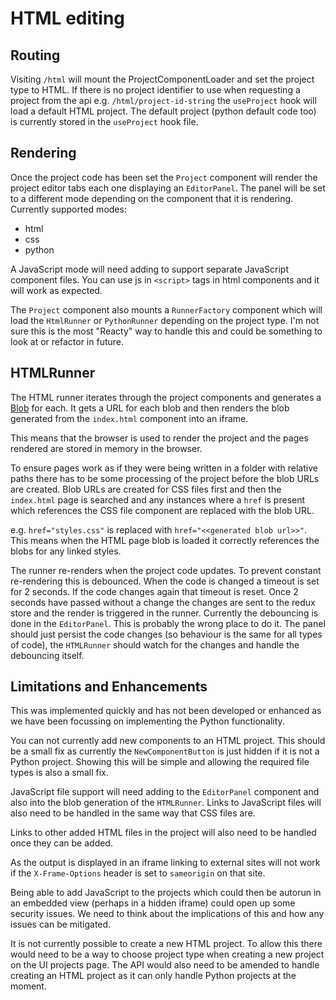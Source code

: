 # HTML editing

## Routing

Visiting `/html` will mount the ProjectComponentLoader and set the project type to HTML.
If there is no project identifier to use when requesting a project from the api e.g. `/html/project-id-string` the `useProject` hook will load a default HTML project.
The default project (python default code too) is currently stored in the `useProject` hook file.

## Rendering

Once the project code has been set the `Project` component will render the project editor tabs each one displaying an `EditorPanel`.
The panel will be set to a different mode depending on the component that it is rendering.
Currently supported modes:
  - html
  - css
  - python

A JavaScript mode will need adding to support separate JavaScript component files.
You can use js in `<script>` tags in html components and it will work as expected.

The `Project` component also mounts a `RunnerFactory` component which will load the `HtmlRunner` or `PythonRunner` depending on the project type. I'm not sure this is the most "Reacty" way to handle this and could be something to look at or refactor in future.

## HTMLRunner

The HTML runner iterates through the project components and generates a [Blob](https://developer.mozilla.org/en-US/docs/Web/API/Blob) for each.
It gets a URL for each blob and then renders the blob generated from the `index.html` component into an iframe.

This means that the browser is used to render the project and the pages rendered are stored in memory in the browser.

To ensure pages work as if they were being written in a folder with relative paths there has to be some processing of the project before the blob URLs are created.
Blob URLs are created for CSS files first and then the `index.html` page is searched and any instances where a `href` is present which references the CSS file component are replaced with the blob URL.

e.g. `href="styles.css"` is replaced with `href="<<generated blob url>>"`. This means when the HTML page blob is loaded it correctly references the blobs for any linked styles.

The runner re-renders when the project code updates. To prevent constant re-rendering this is debounced. When the code is changed a timeout is set for 2 seconds. If the code changes again that timeout is reset. Once 2 seconds have passed without a change the changes are sent to the redux store and the render is triggered in the runner.
Currently the debouncing is done in the `EditorPanel`. This is probably the wrong place to do it. The panel should just persist the code changes (so behaviour is the same for all types of code), the `HTMLRunner` should watch for the changes and handle the debouncing itself.

## Limitations and Enhancements

This was implemented quickly and has not been developed or enhanced as we have been focussing on implementing the Python functionality.

You can not currently add new components to an HTML project. This should be a small fix as currently the `NewComponentButton` is just hidden if it is not a Python project. Showing this will be simple and allowing the required file types is also a small fix.

JavaScript file support will need adding to the `EditorPanel` component and also into the blob generation of the `HTMLRunner`. Links to JavaScript files will also need to be handled in the same way that CSS files are.

Links to other added HTML files in the project will also need to be handled once they can be added.

As the output is displayed in an iframe linking to external sites will not work if the `X-Frame-Options` header is set to `sameorigin` on that site.

Being able to add JavaScript to the projects which could then be autorun in an embedded view (perhaps in a hidden iframe) could open up some security issues. We need to think about the implications of this and how any issues can be mitigated.

It is not currently possible to create a new HTML project. To allow this there would need to be a way to choose project type when creating a new project on the UI projects page.
The API would also need to be amended to handle creating an HTML project as it can only handle Python projects at the moment.
